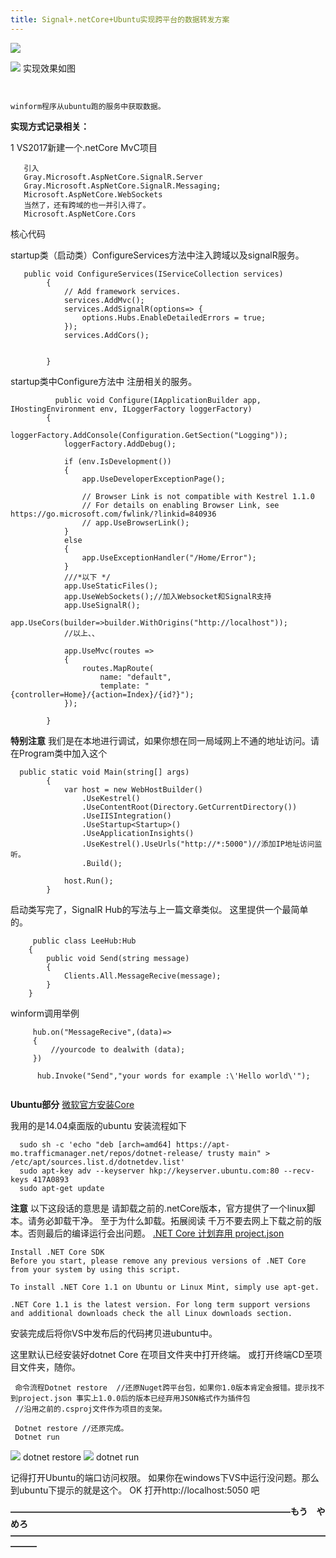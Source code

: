 ```yaml
---
title: Signal+.netCore+Ubuntu实现跨平台的数据转发方案
---
```

![](http://ohe5u4k9s.bkt.clouddn.com/14601643955179853.jpg)


![](http://oion935wi.bkt.clouddn.com/QQ%E5%9B%BE%E7%89%8720170308174927.jpg)
实现效果如图
```


winform程序从ubuntu跑的服务中获取数据。
```

**实现方式记录相关：**

1 VS2017新建一个.netCore MvC项目
```
   引入
   Gray.Microsoft.AspNetCore.SignalR.Server 
   Gray.Microsoft.AspNetCore.SignalR.Messaging;
   Microsoft.AspNetCore.WebSockets
   当然了，还有跨域的也一并引入得了。
   Microsoft.AspNetCore.Cors
```

核心代码

 startup类（启动类）ConfigureServices方法中注入跨域以及signalR服务。
```
   public void ConfigureServices(IServiceCollection services)
        {
            // Add framework services.
            services.AddMvc();
            services.AddSignalR(options=> {
                options.Hubs.EnableDetailedErrors = true;
            });
            services.AddCors();
           

        }
```
startup类中Configure方法中 注册相关的服务。
```
          public void Configure(IApplicationBuilder app, IHostingEnvironment env, ILoggerFactory loggerFactory)
        {
            loggerFactory.AddConsole(Configuration.GetSection("Logging"));
            loggerFactory.AddDebug();

            if (env.IsDevelopment())
            {
                app.UseDeveloperExceptionPage();

                // Browser Link is not compatible with Kestrel 1.1.0
                // For details on enabling Browser Link, see https://go.microsoft.com/fwlink/?linkid=840936
                // app.UseBrowserLink();
            }
            else
            {
                app.UseExceptionHandler("/Home/Error");
            }
            ///*以下 */
            app.UseStaticFiles();
            app.UseWebSockets();//加入Websocket和SignalR支持
            app.UseSignalR();
            app.UseCors(builder=>builder.WithOrigins("http://localhost"));
            //以上、、

            app.UseMvc(routes =>
            {
                routes.MapRoute(
                    name: "default",
                    template: "{controller=Home}/{action=Index}/{id?}");
            });
            
        }
```
**特别注意** 我们是在本地进行调试，如果你想在同一局域网上不通的地址访问。请在Program类中加入这个
```
  public static void Main(string[] args)
        {
            var host = new WebHostBuilder()
                .UseKestrel()
                .UseContentRoot(Directory.GetCurrentDirectory())
                .UseIISIntegration()
                .UseStartup<Startup>()
                .UseApplicationInsights()
                .UseKestrel().UseUrls("http://*:5000")//添加IP地址访问监听。
                .Build();

            host.Run();
        }
```


启动类写完了，SignalR Hub的写法与上一篇文章类似。
这里提供一个最简单的。

```
     public class LeeHub:Hub
    {
        public void Send(string message)
        {
            Clients.All.MessageRecive(message);
        }
    }
```
winform调用举例
```
     hub.on("MessageRecive",(data)=>
     {
         //yourcode to dealwith (data);
     })

      hub.Invoke("Send","your words for example :\'Hello world\'");
    
```



**Ubuntu部分**
  [微软官方安装Core](https://www.microsoft.com/net/core#linuxubuntu)

  我用的是14.04桌面版的ubuntu
  安装流程如下
  ```
    sudo sh -c 'echo "deb [arch=amd64] https://apt-mo.trafficmanager.net/repos/dotnet-release/ trusty main" > /etc/apt/sources.list.d/dotnetdev.list'
    sudo apt-key adv --keyserver hkp://keyserver.ubuntu.com:80 --recv-keys 417A0893
    sudo apt-get update

  ```
  **注意**
  以下这段话的意思是 请卸载之前的.netCore版本，官方提供了一个linux脚本。请务必卸载干净。
  至于为什么卸载。拓展阅读
  千万不要去网上下载之前的版本。否则最后的编译运行会出问题。
    [.NET Core 计划弃用 project.json](http://www.oschina.net/news/73682/net-core-give-up-project-json)
  ```
  Install .NET Core SDK
Before you start, please remove any previous versions of .NET Core from your system by using this script.

To install .NET Core 1.1 on Ubuntu or Linux Mint, simply use apt-get.

.NET Core 1.1 is the latest version. For long term support versions and additional downloads check the all Linux downloads section.
  ```

  安装完成后将你VS中发布后的代码拷贝进ubuntu中。

这里默认已经安装好dotnet Core
在项目文件夹中打开终端。
或打开终端CD至项目文件夹，随你。
  ```
   命令流程Dotnet restore  //还原Nuget跨平台包，如果你1.0版本肯定会报错。提示找不到project.json 事实上1.0.0后的版本已经弃用JSON格式作为插件包
   //沿用之前的.csproj文件作为项目的支架。

   Dotnet restore //还原完成。
   Dotnet run 

  ```
  ![](http://oion935wi.bkt.clouddn.com/1.png)
  dotnet restore
 ![](http://oion935wi.bkt.clouddn.com/2.png)
  dotnet run

  记得打开Ubuntu的端口访问权限。
  如果你在windows下VS中运行没问题。那么到ubuntu下提示的就是这个。
  OK 
  打开http://localhost:5050 吧






**————————————————————————————————もう　やめろ———————————————————————————————————————**
